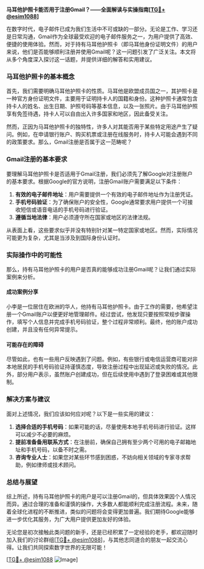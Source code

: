 **马耳他护照卡能否用于注册Gmail？——全面解读与实操指南[[TG💪+ @esim1088](https://t.me/s/esim1088)]**

在数字时代，电子邮件已成为我们生活中不可或缺的一部分。无论是工作、学习还是日常沟通，Gmail作为全球最受欢迎的电子邮件服务之一，为用户提供了高效、便捷的使用体验。然而，对于持有马耳他护照卡（即马耳他身份证明文件）的用户来说，他们是否能够顺利注册并使用Gmail呢？这一问题引发了广泛关注。本文将从多个角度深入探讨这一话题，并提供详细的解答和实用建议。

### 马耳他护照卡的基本概念

首先，我们需要明确马耳他护照卡的性质。马耳他是欧盟成员国之一，其护照卡是一种官方身份证明文件，主要用于证明持卡人的国籍和身份。这种护照卡通常包含持卡人的姓名、出生日期、护照号码等基本信息，以及一张照片。由于马耳他护照享有免签待遇，持卡人可以自由出入许多国家和地区，因此备受关注。

然而，正因为马耳他护照卡的独特性，许多人对其能否用于某些特定用途产生了疑问。例如，在申请银行账户、购买机票或注册在线服务时，持卡人可能会遇到不同的政策要求。那么，Gmail注册是否属于这一范畴呢？

### Gmail注册的基本要求

要理解马耳他护照卡是否适用于Gmail注册，我们必须先了解Google对注册账户的基本要求。根据Google的官方说明，注册Gmail账户需要满足以下条件：

1. **有效的电子邮件地址**：用户需要提供一个有效的电子邮件地址作为注册凭证。
2. **手机号码验证**：为了确保账户的安全性，Google通常要求用户提供一个可接收短信或语音电话的手机号码进行验证。
3. **遵循当地法律**：用户必须遵守所在国家或地区的法律法规。

从表面上看，这些要求似乎并没有特别针对某一特定国家或地区。然而，实际情况可能更为复杂，尤其是当涉及到国际身份认证时。

### 实际操作中的可能性

那么，持有马耳他护照卡的用户是否真的能够成功注册Gmail呢？让我们通过实际案例来分析。

#### 成功案例分享

小李是一位居住在欧洲的华人，他持有马耳他护照卡。由于工作的需要，他希望注册一个Gmail账户以便更好地管理邮件。经过尝试，他发现只要按照常规步骤操作，填写个人信息并完成手机号码验证，整个过程非常顺利。最终，他的账户成功创建，并且没有任何异常提示。

#### 可能存在的障碍

尽管如此，也有一些用户反映遇到了问题。例如，有些银行或电信运营商可能对非本地居民的手机号码验证持谨慎态度，导致注册过程中出现延迟或失败的情况。此外，部分用户表示，虽然账户创建成功，但在后续使用中遇到了登录困难或其他限制。

### 解决方案与建议

面对上述情况，我们应该如何应对呢？以下是一些实用的建议：

1. **选择合适的手机号码**：如果可能的话，尽量使用本地手机号码进行验证。这样可以减少不必要的麻烦。
2. **提前准备备用联系方式**：在注册前，确保自己拥有至少两个可用的电子邮箱地址和手机号码，以备不时之需。
3. **咨询专业人士**：如果您对某些环节感到困惑，不妨向相关领域的专家寻求帮助，例如律师或技术顾问。

### 总结与展望

综上所述，持有马耳他护照卡的用户是可以注册Gmail的，但具体效果因个人情况而异。通过合理的准备和谨慎的操作，大多数人都能顺利完成注册流程。未来，随着全球化进程的不断推进，类似的问题将会变得更加普遍。我们期待Google能够进一步优化其服务，为广大用户提供更加友好的体验。

无论您是初次接触此类问题的新手，还是已经积累了一定经验的老手，都欢迎随时加入我们的讨论群组[[TG💪+ @esim1088](https://t.me/s/esim1088)]，与其他志同道合的朋友一起交流心得。让我们共同探索数字世界的无限可能！

[[TG💪+ @esim1088](https://t.me/s/esim1088) ![Image](https://i.postimg.cc/4NQfJmqS/Snipaste-2025-05-13-00-14-12.png)]
